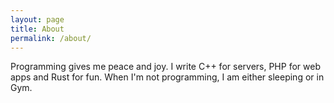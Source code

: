 ```yaml
---
layout: page
title: About
permalink: /about/
---
```

  
Programming gives me peace and joy. I write C++ for servers, PHP for web apps and Rust for fun. When I'm not programming, I am either sleeping or in Gym.
